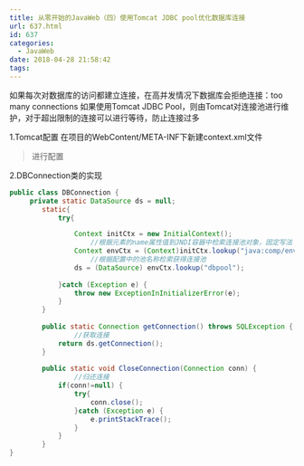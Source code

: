 ```yaml
---
title: 从零开始的JavaWeb（四）使用Tomcat JDBC pool优化数据库连接
url: 637.html
id: 637
categories:
  - JavaWeb
date: 2018-04-28 21:58:42
tags:
---
```


如果每次对数据库的访问都建立连接，在高并发情况下数据库会拒绝连接：too many connections 如果使用Tomcat JDBC Pool，则由Tomcat对连接池进行维护，对于超出限制的连接可以进行等待，防止连接过多 

1.Tomcat配置 在项目的WebContent/META-INF下新建context.xml文件

>进行配置

2.DBConnection类的实现
```java
public class DBConnection {
	 private static DataSource ds = null;
	    static{
	        try{

	            Context initCtx = new InitialContext();
                    //根据元素的name属性值到JNDI容器中检索连接池对象，固定写法
	            Context envCtx = (Context)initCtx.lookup("java:comp/env");
                    //根据配置中的池名称检索获得连接池
	            ds = (DataSource) envCtx.lookup("dbpool");    
	        
	        }catch (Exception e) {
	            throw new ExceptionInInitializerError(e);
	        }
	    }
	    
	    public static Connection getConnection() throws SQLException {
                //获取连接
	        return ds.getConnection();
	    }
	    
	    public static void CloseConnection(Connection conn) {
                //归还连接
	        if(conn!=null) {
	            try{
	                conn.close();
	            }catch (Exception e) {
	                e.printStackTrace();
	            }
	        }
	    }
}
```